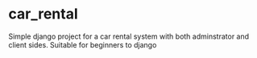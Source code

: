 # car_rental
Simple django project for a car rental system with both adminstrator and client sides. Suitable for beginners to django

